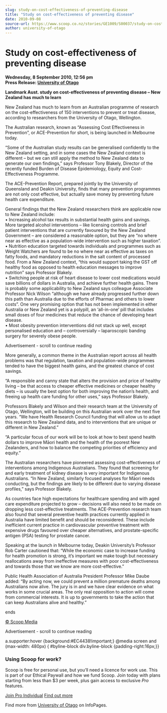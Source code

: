 ```yaml
---
slug: study-on-cost-effectiveness-of-preventing-disease
title: "Study on cost-effectiveness of preventing disease"
date: 2010-09-08
source-url: https://www.scoop.co.nz/stories/GE1009/S00037/study-on-cost-effectiveness-of-preventing-disease.htm
author: university-of-otago
---
```

Study on cost-effectiveness of preventing disease
=================================================

**Wednesday, 8 September 2010, 12:56 pm**  
**Press Release: [University of Otago](https://info.scoop.co.nz/University_of_Otago)**

  
  
**Landmark Aust. study on cost-effectiveness of preventing disease – New Zealand has much to learn**  
  
New Zealand has much to learn from an Australian programme of research on the cost-effectiveness of 150 interventions to prevent or treat disease, according to researchers from the University of Otago, Wellington.

The Australian research, known as “Assessing Cost Effectiveness in Prevention”, or ACE-Prevention for short, is being launched in Melbourne today.

“Some of the Australian study results can be generalised confidently to the New Zealand setting, and in some cases the New Zealand context is different – but we can still apply the method to New Zealand data to generate our own findings,” says Professor Tony Blakely, Director of the recently funded Burden of Disease Epidemiology, Equity and Cost-Effectiveness Programme.

The ACE-Prevention Report, prepared jointly by the University of Queensland and Deakin University, finds that many prevention programmes are not only cost effective, but actually save money by preventing future health care expenditure.

General findings that the New Zealand researchers think are applicable now to New Zealand include:  
• Increasing alcohol tax results in substantial health gains and savings. More targeted alcohol interventions – like licensing controls and brief patient interventions that are currently favoured by the New Zealand Government – are considered a reasonable option, but they are “no where near as effective as a population-wide intervention such as higher taxation”.  
• Nutrition education targeted towards individuals and programmes such as Weight Watchers are found to be no where near as effective as taxes on fatty foods, and mandatory reductions in the salt content of processed food. From a New Zealand context, “this would support taking the GST off healthy food as opposed to health education messages to improve nutrition” says Professor Blakely.  
• Switching people at risk of heart disease to lower cost medications would save billions of dollars in Australia, and achieve further health gains. There is probably some applicability to New Zealand says colleague Associate Professor Nick Wilson “although we have already progressed further down this path than Australia due to the efforts of Pharmac and others to lower costs”. One very promising option that has not been implemented in either Australia or New Zealand yet is a polypill, an ‘all-in-one’ pill that includes small doses of four medicines that reduce the chance of developing heart disease.  
• Most obesity prevention interventions did not stack up well, except personalised education and – controversially – laparoscopic banding surgery for severely obese people.

Advertisement - scroll to continue reading





More generally, a common theme in the Australian report across all health problems was that regulation, taxation and population-wide programmes tended to have the biggest health gains, and the greatest chance of cost savings.

“A responsible and canny state that alters the provision and price of healthy living – be that access to cheaper effective medicines or cheaper healthy diets – is usually the best option for both improving the nation’s health, and freeing up health care funding for other uses,” says Professor Blakely.

Professors Blakely and Wilson and their research team at the University of Otago, Wellington, will be building on this Australian work over the next five years. “We have Health Research Council funding that will allow us to adapt this research to New Zealand data, and to interventions that are unique or different in New Zealand.”

“A particular focus of our work will be to look at how to best spend health dollars to improve Māori health and the health of the poorest New Zealanders, and how to balance the competing priorities of efficiency and equity.”

The Australian researchers have pioneered assessing cost-effectiveness of interventions among Indigenous Australians. They found that screening for and early treatment of kidney disease is very important for Indigenous Australians. “In New Zealand, similarly focused analyses for Māori needs conducting, but the findings are likely to be different due to varying disease profiles,” says Professor Blakely.

As countries face high expectations for healthcare spending and with aged care expenditure projected to grow – decisions will also need to be made on dropping less cost-effective treatments. The ACE-Prevention research team also found that several preventive health practices currently applied in Australia have limited benefit and should be reconsidered. These include inefficient current practice in cardiovascular preventive treatment with expensive drugs favoured over cheaper alternatives, and prostate-specific antigen (PSA) testing for prostate cancer.

Speaking at the launch in Melbourne today, Deakin University’s Professor Rob Carter cautioned that: “While the economic case to increase funding for health promotion is strong, it’s important we make tough but necessary reallocations away from ineffective measures with poor cost-effectiveness and towards those that we know are more cost-effective.”

Public Health Association of Australia President Professor Mike Daube added: “By acting now, we could prevent a million premature deaths among Australians now alive. The jury is in and we have clear evidence on what works in some crucial areas. The only real opposition to action will come from commercial interests. It is up to governments to take the action that can keep Australians alive and healthy.”

ends

[© Scoop Media](http://www.scoop.co.nz/about/terms.html)  

Advertisement - scroll to continue reading



a.supporter:hover {background:#EC4438!important;} @media screen and (max-width: 480px) { #byline-block div.byline-block {padding-right:16px;}}

### Using Scoop for work?

Scoop is free for personal use, but you’ll need a licence for work use. This is part of our Ethical Paywall and how we fund Scoop. Join today with plans starting from less than $3 per week, plus gain access to exclusive _Pro_ features.  
  
[Join Pro Individual](https://pro.scoop.co.nz/Individual/?from=ProIn24) [Find out more](https://pro.scoop.co.nz/using-scoop-for-work/?from=ProIn24)

Find more from [University of Otago](https://info.scoop.co.nz/University_of_Otago) on InfoPages.